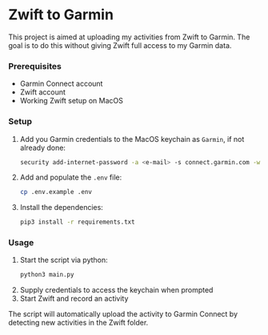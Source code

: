 # Zwift to Garmin

This project is aimed at uploading my activities from Zwift to Garmin. 
The goal is to do this without giving Zwift full access to my Garmin data.

### Prerequisites
- Garmin Connect account
- Zwift account
- Working Zwift setup on MacOS

### Setup
1. Add you Garmin credentials to the MacOS keychain as `Garmin`, if not already done:
    ```bash
    security add-internet-password -a <e-mail> -s connect.garmin.com -w <password> -l Garmin
    ```
2. Add and populate the `.env` file:
    ```bash
    cp .env.example .env
    ```
3. Install the dependencies:
    ```bash
    pip3 install -r requirements.txt
    ```

### Usage
1. Start the script via python:
    ```bash
    python3 main.py
    ```
2. Supply credentials to access the keychain when prompted
3. Start Zwift and record an activity

The script will automatically upload the activity to Garmin Connect by detecting new activities in the Zwift folder. 